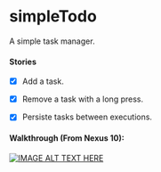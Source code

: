 simpleTodo
==========

A simple task manager. 

#### Stories
- [x] Add a task. 
- [x] Remove a task with a long press. 
- [x] Persiste tasks between executions. 


#### Walkthrough (From Nexus 10):

[![IMAGE ALT TEXT HERE](http://img.youtube.com/vi/TBqajzvZbO8/0.jpg)](http://www.youtube.com/watch?v=TBqajzvZbO8)
